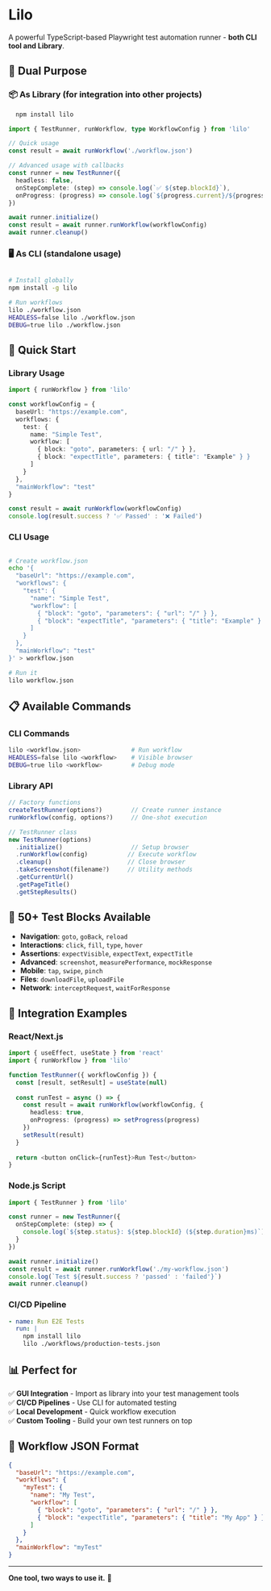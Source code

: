 # Lilo

A powerful TypeScript-based Playwright test automation runner - **both CLI tool and Library**.

## 🎯 Dual Purpose

### 📦 **As Library** (for integration into other projects)
```bash
  npm install lilo
```

```typescript
import { TestRunner, runWorkflow, type WorkflowConfig } from 'lilo'

// Quick usage
const result = await runWorkflow('./workflow.json')

// Advanced usage with callbacks
const runner = new TestRunner({
  headless: false,
  onStepComplete: (step) => console.log(`✅ ${step.blockId}`),
  onProgress: (progress) => console.log(`${progress.current}/${progress.total}`)
})

await runner.initialize()
const result = await runner.runWorkflow(workflowConfig)
await runner.cleanup()
```

### 🖥️ **As CLI** (standalone usage)
```bash

# Install globally
npm install -g lilo

# Run workflows
lilo ./workflow.json
HEADLESS=false lilo ./workflow.json
DEBUG=true lilo ./workflow.json
```

## 🚀 Quick Start

### Library Usage
```typescript
import { runWorkflow } from 'lilo'

const workflowConfig = {
  baseUrl: "https://example.com",
  workflows: {
    test: {
      name: "Simple Test",
      workflow: [
        { block: "goto", parameters: { url: "/" } },
        { block: "expectTitle", parameters: { title": "Example" } }
      ]
    }
  },
  "mainWorkflow": "test"
}

const result = await runWorkflow(workflowConfig)
console.log(result.success ? '✅ Passed' : '❌ Failed')
```

### CLI Usage
```bash

# Create workflow.json
echo '{
  "baseUrl": "https://example.com",
  "workflows": {
    "test": {
      "name": "Simple Test", 
      "workflow": [
        { "block": "goto", "parameters": { "url": "/" } },
        { "block": "expectTitle", "parameters": { "title": "Example" } }
      ]
    }
  },
  "mainWorkflow": "test"
}' > workflow.json

# Run it
lilo workflow.json
```

## 📋 Available Commands

### CLI Commands
```bash
lilo <workflow.json>              # Run workflow
HEADLESS=false lilo <workflow>    # Visible browser
DEBUG=true lilo <workflow>        # Debug mode
```

### Library API
```typescript
// Factory functions
createTestRunner(options?)        // Create runner instance
runWorkflow(config, options?)     // One-shot execution

// TestRunner class
new TestRunner(options)
  .initialize()                   // Setup browser
  .runWorkflow(config)           // Execute workflow
  .cleanup()                     // Close browser
  .takeScreenshot(filename?)     // Utility methods
  .getCurrentUrl()
  .getPageTitle()
  .getStepResults()
```

## 🧩 50+ Test Blocks Available

- **Navigation**: `goto`, `goBack`, `reload`
- **Interactions**: `click`, `fill`, `type`, `hover`
- **Assertions**: `expectVisible`, `expectText`, `expectTitle`
- **Advanced**: `screenshot`, `measurePerformance`, `mockResponse`
- **Mobile**: `tap`, `swipe`, `pinch`
- **Files**: `downloadFile`, `uploadFile`
- **Network**: `interceptRequest`, `waitForResponse`

## 🔧 Integration Examples

### React/Next.js
```typescript
import { useEffect, useState } from 'react'
import { runWorkflow } from 'lilo'

function TestRunner({ workflowConfig }) {
  const [result, setResult] = useState(null)
  
  const runTest = async () => {
    const result = await runWorkflow(workflowConfig, {
      headless: true,
      onProgress: (progress) => setProgress(progress)
    })
    setResult(result)
  }
  
  return <button onClick={runTest}>Run Test</button>
}
```

### Node.js Script
```typescript
import { TestRunner } from 'lilo'

const runner = new TestRunner({
  onStepComplete: (step) => {
    console.log(`${step.status}: ${step.blockId} (${step.duration}ms)`)
  }
})

await runner.initialize()
const result = await runner.runWorkflow('./my-workflow.json')
console.log(`Test ${result.success ? 'passed' : 'failed'}`)
await runner.cleanup()
```

### CI/CD Pipeline
```yaml
- name: Run E2E Tests
  run: |
    npm install lilo
    lilo ./workflows/production-tests.json
```

## 📊 Perfect for

✅ **GUI Integration** - Import as library into your test management tools  
✅ **CI/CD Pipelines** - Use CLI for automated testing  
✅ **Local Development** - Quick workflow execution  
✅ **Custom Tooling** - Build your own test runners on top  

## 🔄 Workflow JSON Format

```json
{
  "baseUrl": "https://example.com",
  "workflows": {
    "myTest": {
      "name": "My Test",
      "workflow": [
        { "block": "goto", "parameters": { "url": "/" } },
        { "block": "expectTitle", "parameters": { "title": "My App" } }
      ]
    }
  },
  "mainWorkflow": "myTest"
}
```

---

**One tool, two ways to use it.** 🎯
